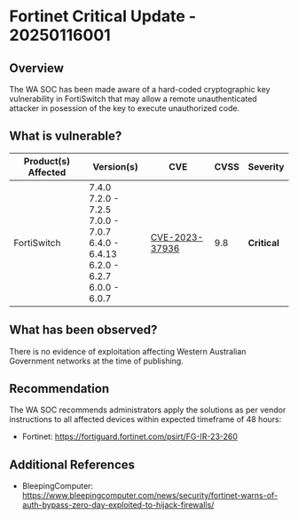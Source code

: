# Fortinet Critical Update - 20250116001

## Overview

The WA SOC has been made aware of a hard-coded cryptographic key vulnerability in FortiSwitch that may allow a remote unauthenticated attacker in posession of the key to execute unauthorized code.

## What is vulnerable?

| Product(s) Affected | Version(s) | CVE                                                                                                                                      | CVSS         | Severity                                                       |
| ------------------- | ---------- | ---------------------------------------------------------------------------------------------------------------------------------------- | ------------ | -------------------------------------------------------------- |
| FortiSwitch      | 7.4.0 <br> 7.2.0 - 7.2.5 <br> 7.0.0 - 7.0.7 <br> 6.4.0 - 6.4.13 <br> 6.2.0 - 6.2.7 <br> 6.0.0 - 6.0.7| [CVE-2023-37936](https://nvd.nist.gov/vuln/detail/CVE-2023-37936)                                                                        | 9.8          | **Critical**                                   |


## What has been observed?

There is no evidence of exploitation affecting Western Australian Government networks at the time of publishing.

## Recommendation

The WA SOC recommends administrators apply the solutions as per vendor instructions to all affected devices within expected timeframe of 48 hours:

- Fortinet: <https://fortiguard.fortinet.com/psirt/FG-IR-23-260>

## Additional References

- BleepingComputer: <https://www.bleepingcomputer.com/news/security/fortinet-warns-of-auth-bypass-zero-day-exploited-to-hijack-firewalls/>
